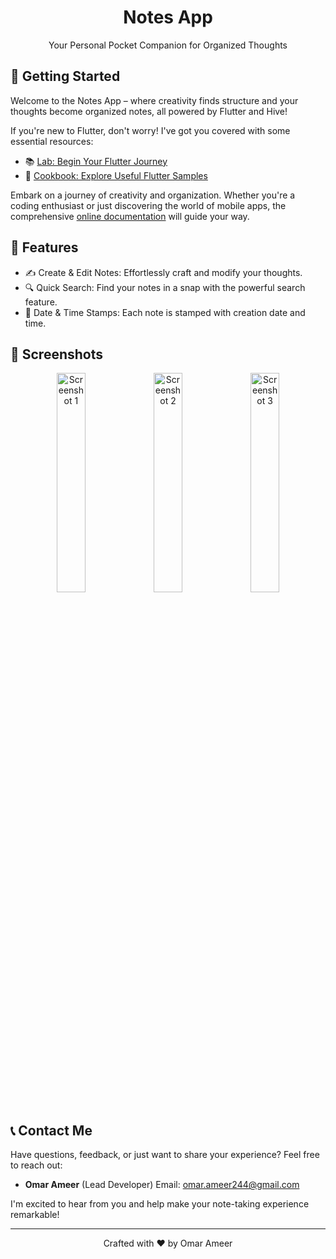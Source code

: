 <h1 align="center">Notes App</h1>

<p align="center">Your Personal Pocket Companion for Organized Thoughts</p>


## 🚀 Getting Started

Welcome to the Notes App – where creativity finds structure and your thoughts become organized notes, all powered by Flutter and Hive!

If you're new to Flutter, don't worry! I've got you covered with some essential resources:

- 📚 [Lab: Begin Your Flutter Journey](https://docs.flutter.dev/get-started/codelab)
- 🍔 [Cookbook: Explore Useful Flutter Samples](https://docs.flutter.dev/cookbook)

Embark on a journey of creativity and organization. Whether you're a coding enthusiast or just discovering the world of mobile apps, the comprehensive [online documentation](https://docs.flutter.dev/) will guide your way.

## 📝 Features

- ✍️ Create & Edit Notes: Effortlessly craft and modify your thoughts.
- 🔍 Quick Search: Find your notes in a snap with the powerful search feature.
- 📅 Date & Time Stamps: Each note is stamped with creation date and time.

## 📸 Screenshots

<p align="center">
  <img src="https://github.com/OmarAmeer96/Photos/blob/main/Screenshot_1.png" alt="Screenshot 1" width="30%">
  <img src="https://github.com/OmarAmeer96/Photos/blob/main/Screenshot_2.png" alt="Screenshot 2" width="30%">
  <img src="https://github.com/OmarAmeer96/Photos/blob/main/Screenshot_3.png" alt="Screenshot 3" width="30%">
</p>

## 📞 Contact Me

Have questions, feedback, or just want to share your experience? Feel free to reach out:

- **Omar Ameer** (Lead Developer)
  Email: [omar.ameer244@gmail.com](mailto:omar.ameer244@gmail.com)

I'm excited to hear from you and help make your note-taking experience remarkable!

---

<p align="center">
  Crafted with ❤️ by Omar Ameer
</p>
